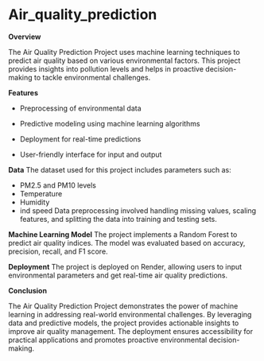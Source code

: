 # Air_quality_prediction

**Overview**

The Air Quality Prediction Project uses machine learning techniques to predict air quality based on various environmental factors. This project provides insights into pollution levels and helps in proactive decision-making to tackle environmental challenges.

**Features**

* Preprocessing of environmental data

* Predictive modeling using machine learning algorithms

* Deployment for real-time predictions

* User-friendly interface for input and output


**Data**
The dataset used for this project includes parameters such as:

* PM2.5 and PM10 levels
* Temperature
* Humidity
* ind speed
Data preprocessing involved handling missing values, scaling features, and splitting the data into training and testing sets.

**Machine Learning Model**
The project implements a Random Forest to predict air quality indices. The model was evaluated based on accuracy, precision, recall, and F1 score.

**Deployment**
The project is deployed on Render, allowing users to input environmental parameters and get real-time air quality predictions.

**Conclusion**

The Air Quality Prediction Project demonstrates the power of machine learning in addressing real-world environmental challenges. By leveraging data and predictive models, the project provides actionable insights to improve air quality management. The deployment ensures accessibility for practical applications and promotes proactive environmental decision-making.

